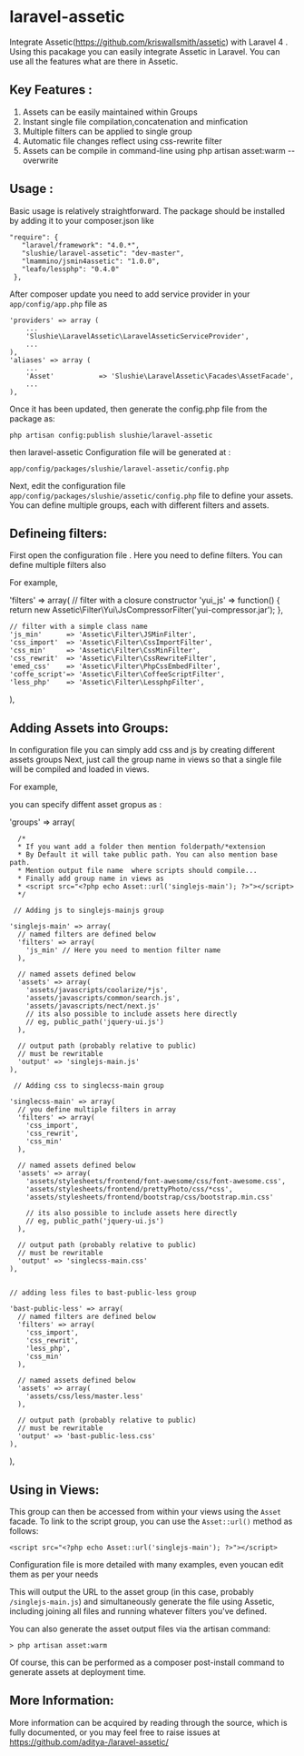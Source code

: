 laravel-assetic
===============

Integrate Assetic(https://github.com/kriswallsmith/assetic) with Laravel 4 . Using this pacakage you can easily integrate Assetic in Laravel. You can use all the features what are there in Assetic.


Key Features : 
--------------
1. Assets can be easily maintained within Groups
2. Instant single file compilation,concatenation and minfication
3. Multiple filters can be applied to single group
4. Automatic file changes reflect using css-rewrite filter
5. Assets can be compile in command-line using php artisan asset:warm --overwrite

Usage :
-------

Basic usage is relatively straightforward. The package should be installed by adding it to your composer.json like

    "require": {
       "laravel/framework": "4.0.*",
       "slushie/laravel-assetic": "dev-master",
       "lmammino/jsmin4assetic": "1.0.0",
       "leafo/lessphp": "0.4.0"
     },


After composer update you need to add service provider in your `app/config/app.php` file as

    'providers' => array (
        ...
        'Slushie\LaravelAssetic\LaravelAsseticServiceProvider',
        ...
    ),
    'aliases' => array (
        ...
        'Asset'           => 'Slushie\LaravelAssetic\Facades\AssetFacade',
        ...
    ),
    
Once it has been updated, then generate the config.php file from the package as:

    php artisan config:publish slushie/laravel-assetic


 then laravel-assetic Configuration file will be generated at : 

    app/config/packages/slushie/laravel-assetic/config.php

Next, edit the configuration file  `app/config/packages/slushie/assetic/config.php` file to
define your assets. You can define multiple groups, each with different filters and assets.


Defineing filters:
-----------------
First open the configuration file . Here you need to define filters. You can define multiple filters also

For example,

  'filters' => array(
    // filter with a closure constructor
    'yui_js' => function() {
      return new Assetic\Filter\Yui\JsCompressorFilter('yui-compressor.jar');
    },

    // filter with a simple class name
    'js_min'      => 'Assetic\Filter\JSMinFilter',
    'css_import'  => 'Assetic\Filter\CssImportFilter',
    'css_min'     => 'Assetic\Filter\CssMinFilter',
    'css_rewrit'  => 'Assetic\Filter\CssRewriteFilter',
    'emed_css'    => 'Assetic\Filter\PhpCssEmbedFilter',
    'coffe_script'=> 'Assetic\Filter\CoffeeScriptFilter',
    'less_php'    => 'Assetic\Filter\LessphpFilter',
  ),


Adding Assets into Groups:
-------------

In configuration file you can simply add css and js by creating different assets groups Next, just call the group name in views so  that a single file will be  compiled and loaded in views.

For example,

you can specify diffent asset gropus as :

 'groups' => array(

      /*
      * If you want add a folder then mention folderpath/*extension
      * By Default it will take public path. You can also mention base path.
      * Mention output file name  where scripts should compile...
      * Finally add group name in views as
      * <script src="<?php echo Asset::url('singlejs-main'); ?>"></script>
      */

     // Adding js to singlejs-mainjs group

    'singlejs-main' => array(
      // named filters are defined below
      'filters' => array(
        'js_min' // Here you need to mention filter name
      ),

      // named assets defined below
      'assets' => array(
        'assets/javascripts/coolarize/*js',
        'assets/javascripts/common/search.js',
        'assets/javascripts/nect/next.js'
        // its also possible to include assets here directly
        // eg, public_path('jquery-ui.js')
      ),

      // output path (probably relative to public)
      // must be rewritable
      'output' => 'singlejs-main.js'
    ),

     // Adding css to singlecss-main group

    'singlecss-main' => array(
      // you define multiple filters in array
      'filters' => array(
        'css_import',
        'css_rewrit',
        'css_min'
      ),

      // named assets defined below
      'assets' => array(
        'assets/stylesheets/frontend/font-awesome/css/font-awesome.css',
        'assets/stylesheets/frontend/prettyPhoto/css/*css',
        'assets/stylesheets/frontend/bootstrap/css/bootstrap.min.css'

        // its also possible to include assets here directly
        // eg, public_path('jquery-ui.js')
      ),

      // output path (probably relative to public)
      // must be rewritable
      'output' => 'singlecss-main.css'
    ),

    
    // adding less files to bast-public-less group

    'bast-public-less' => array(
      // named filters are defined below
      'filters' => array(
        'css_import',
        'css_rewrit',
        'less_php',
        'css_min'
      ),

      // named assets defined below
      'assets' => array(
        'assets/css/less/master.less'
      ),

      // output path (probably relative to public)
      // must be rewritable
      'output' => 'bast-public-less.css'
    ),

  ),

Using in Views:
--------------
This group can then be accessed from within your views using the `Asset` facade. To
link to the script group, you can use the `Asset::url()` method as follows:

    <script src="<?php echo Asset::url('singlejs-main'); ?>"></script>

Configuration file is more detailed with many examples, even youcan edit them as per your needs


This will output the URL to the asset group (in this case, probably `/singlejs-main.js`) and
simultaneously generate the file using Assetic, including joining all files and
running whatever filters you've defined.

You can also generate the asset output files via the artisan command:

    > php artisan asset:warm

Of course, this can be performed as a composer post-install command to generate
assets at deployment time.

More Information:
----------------

More information can be acquired by reading through the source, which is
fully documented, or you may feel free to raise issues at https://github.com/aditya-/laravel-assetic/
